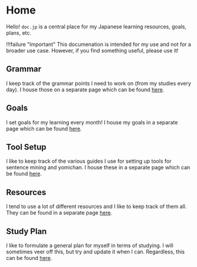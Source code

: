 # Home

Hello! `doc.jp` is a central place for my Japanese learning resources, goals, plans, etc.

!!!failure "Important"
    This documenation is intended for my use and not for a broader use case. However, if you find something useful, please use it!

## Grammar

I keep track of the grammar points I need to work on (from my studies every day). I house those on a separate page which can be found [here](./grammar/index.md).

## Goals

I set goals for my learning every month! I house my goals in a separate page which can be found [here](./goals/long-term.md).

## Tool Setup

I like to keep track of the various guides I use for setting up tools for sentence mining and yomichan. I house these in a separate page which can be found [here](./tool-setup/yomichan.md).

## Resources

I tend to use a lot of different resources and I like to keep track of them all. They can be found in a separate page [here](./resources/currently-using.md).

## Study Plan

I like to formulate a general plan for myself in terms of studying. I will sometimes veer off this, but try and update it when I can. Regardless, this can be found [here](./plan/study-plan.md).